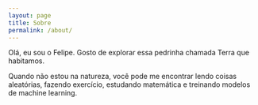 ```yaml
---
layout: page
title: Sobre
permalink: /about/
---
```


Olá, eu sou o Felipe. Gosto de explorar essa pedrinha chamada Terra que habitamos.

Quando não estou na natureza, você pode me encontrar lendo coisas aleatórias, fazendo exercício, estudando matemática e treinando modelos de machine learning.
